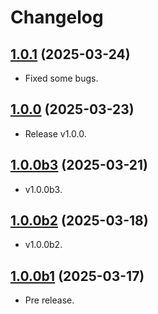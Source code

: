 # Changelog

## [1.0.1](https://github.com/deer-hunt/ipserver/releases/tag/v1.0.1) (2025-03-24)

- Fixed some bugs.

## [1.0.0](https://github.com/deer-hunt/ipserver/releases/tag/v1.0.0) (2025-03-23)

- Release v1.0.0.

## [1.0.0b3](https://github.com/deer-hunt/ipserver/releases/tag/v1.0.0b3) (2025-03-21)

- v1.0.0b3.

## [1.0.0b2](https://github.com/deer-hunt/ipserver/releases/tag/v1.0.0b2) (2025-03-18)

- v1.0.0b2.

## [1.0.0b1](https://github.com/deer-hunt/ipserver/releases/tag/v1.0.0b1) (2025-03-17)

- Pre release.
